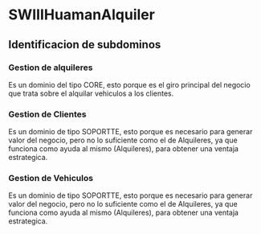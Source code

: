 # SWIIIHuamanAlquiler
## Identificacion de subdominos
### Gestion de alquileres
Es un dominio del tipo CORE, esto porque es el giro principal del negocio que trata sobre el alquilar vehiculos a los clientes.
### Gestion de Clientes
Es un dominio de tipo SOPORTTE, esto porque es necesario para generar valor del negocio, pero no lo suficiente como el de Alquileres, ya que funciona como ayuda al mismo (Alquileres), para obtener una ventaja estrategica.
### Gestion de Vehiculos
Es un dominio de tipo SOPORTTE, esto porque es necesario para generar valor del negocio, pero no lo suficiente como el de Alquileres, ya que funciona como ayuda al mismo (Alquileres), para obtener una ventaja estrategica.


